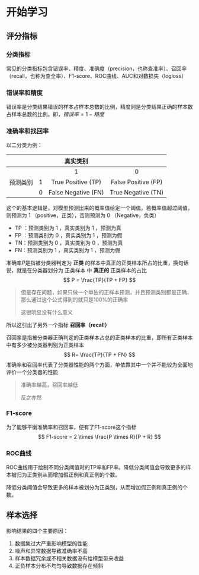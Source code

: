 # 开始学习

## 评分指标

### 分类指标

常见的分类指标包含错误率、精度、准确度（precision，也称查准率）、召回率（recall，也称为查全率）、F1-score、ROC曲线、AUC和对数损失（logloss）

### 错误率和精度

错误率是分类结果错误的样本占样本总数的比例，精度则是分类结果正确的样本数占样本总数的比例。即，$错误率 = 1 - 精度$

### 准确率和找回率

以二分类为例：

|      |      | 真实类别|        |
| :--: | :--: | :------: | :--: |
|      |      | 1 | 0 |
| 预测类别 | 1 | True Positive (TP) | False Positive (FP) |
|      | 0 | False Negative (FN) | True Negative (TN) |

这个的基本逻辑是，对模型预测出来的概率值给定一个阈值。若概率值超过阈值，则预测为 1 （positive，正类），否则预测为 0 （Negative，负类）

- TP ：预测类别为 1 ，真实类别为 1 ，预测为真
- FP ：预测类别为 0 ，真实类别为 1 ，预测为假
- TN：预测类别为 0 ，真实类别为 0 ，预测为真
- FN：预测类别为 1 ，真实类别为 1 ，预测为假

准确率$P$是指被分类器判定为 **正类** 的样本中真正的正类样本所占的比重，换句话说，就是在分类器划分为 正类样本 中 **真正的** 正类样本的占比
$$
P = \frac{TP}{TP + FP}
$$

> 但是存在问题，如果只做一个单独的正样本预测，并且预测类别都是正确，那么通过这个公式得到的就只是100%的正确率
>
> 这很明显没有什么意义

所以这引出了另外一个指标 **召回率（recall）**

召回率是指被分类器正确判定的正类样本占总的正类样本的比重，即所有正类样本中有多少被分类器判别为正类样本
$$
R= \frac{TP}{TP + FN}
$$
准确率和召回率代表了分类器性能的两个方面，单依靠其中一个并不能较为全面地评价一个分类器的性能

> 准确率越高，召回率越低
>
> 反之亦然

### F1-score

为了能够平衡准确率和召回率，便有了F1-score这个指标
$$
F1-score = 2 \times \frac{P \times R}{P + R}
$$

### ROC曲线

ROC曲线用于绘制不同分类阈值时的TP率和FP率。降低分类阈值会导致更多的样本被归为正类别从而增加假正例和真正例的个数。

降低分类阈值会导致更多的样本被划分为正类别，从而增加假正例和真正例的个数。

## 样本选择

影响结果的四个主要原因：

1. 数据集过大严重影响模型的性能
2. 噪声和异常数据导致准确率不高
3. 样本数据冗余或不相关数据没有给模型带来收益
4. 正负样本分布不均匀导致数据存在倾斜


